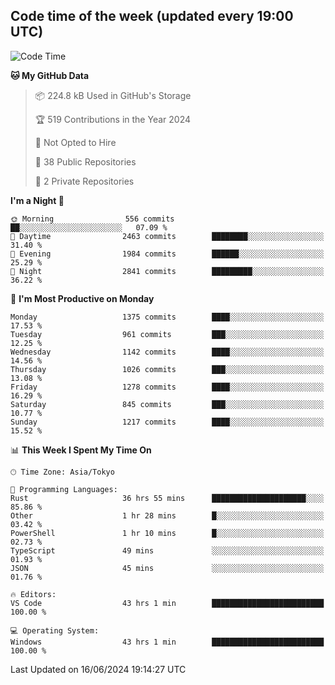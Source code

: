 ## Code time of the week (updated every 19:00 UTC)

<!--START_SECTION:waka-->
![Code Time](http://img.shields.io/badge/Code%20Time-3%2C247%20hrs%2048%20mins-blue)

**🐱 My GitHub Data** 

> 📦 224.8 kB Used in GitHub's Storage 
 > 
> 🏆 519 Contributions in the Year 2024
 > 
> 🚫 Not Opted to Hire
 > 
> 📜 38 Public Repositories 
 > 
> 🔑 2 Private Repositories 
 > 
**I'm a Night 🦉** 

```text
🌞 Morning                556 commits         ██░░░░░░░░░░░░░░░░░░░░░░░   07.09 % 
🌆 Daytime                2463 commits        ████████░░░░░░░░░░░░░░░░░   31.40 % 
🌃 Evening                1984 commits        ██████░░░░░░░░░░░░░░░░░░░   25.29 % 
🌙 Night                  2841 commits        █████████░░░░░░░░░░░░░░░░   36.22 % 
```
📅 **I'm Most Productive on Monday** 

```text
Monday                   1375 commits        ████░░░░░░░░░░░░░░░░░░░░░   17.53 % 
Tuesday                  961 commits         ███░░░░░░░░░░░░░░░░░░░░░░   12.25 % 
Wednesday                1142 commits        ████░░░░░░░░░░░░░░░░░░░░░   14.56 % 
Thursday                 1026 commits        ███░░░░░░░░░░░░░░░░░░░░░░   13.08 % 
Friday                   1278 commits        ████░░░░░░░░░░░░░░░░░░░░░   16.29 % 
Saturday                 845 commits         ███░░░░░░░░░░░░░░░░░░░░░░   10.77 % 
Sunday                   1217 commits        ████░░░░░░░░░░░░░░░░░░░░░   15.52 % 
```


📊 **This Week I Spent My Time On** 

```text
🕑︎ Time Zone: Asia/Tokyo

💬 Programming Languages: 
Rust                     36 hrs 55 mins      █████████████████████░░░░   85.86 % 
Other                    1 hr 28 mins        █░░░░░░░░░░░░░░░░░░░░░░░░   03.42 % 
PowerShell               1 hr 10 mins        █░░░░░░░░░░░░░░░░░░░░░░░░   02.73 % 
TypeScript               49 mins             ░░░░░░░░░░░░░░░░░░░░░░░░░   01.93 % 
JSON                     45 mins             ░░░░░░░░░░░░░░░░░░░░░░░░░   01.76 % 

🔥 Editors: 
VS Code                  43 hrs 1 min        █████████████████████████   100.00 % 

💻 Operating System: 
Windows                  43 hrs 1 min        █████████████████████████   100.00 % 
```


 Last Updated on 16/06/2024 19:14:27 UTC
<!--END_SECTION:waka-->